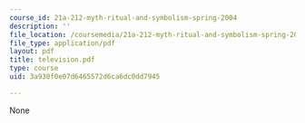 ```yaml
---
course_id: 21a-212-myth-ritual-and-symbolism-spring-2004
description: ''
file_location: /coursemedia/21a-212-myth-ritual-and-symbolism-spring-2004/3a930f0e07d6465572d6ca6dc0dd7945_television.pdf
file_type: application/pdf
layout: pdf
title: television.pdf
type: course
uid: 3a930f0e07d6465572d6ca6dc0dd7945

---
```

None